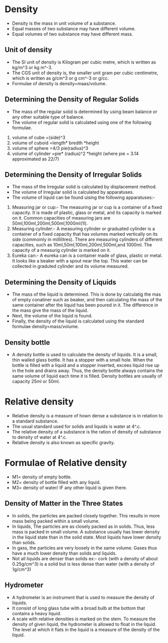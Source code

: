 # Density 
- Density is the mass in unit volume of a substance.
- Equal masses of two substance may have different volume.
- Equal volumes of two substance may have different mass.
## Unit of density 
- The SI unit of density is Kilogram per cubic metre, which is written  as kg/m^3 or kg m^-3.
- The CGS unit of density is, the smaller unit gram per cubic centimetre, which is written as g/cm^3 or g cm^-3 or g/cc.
- Formulae of density is density=maas/volume.
## Determining the Density of Regular Solids 
- The mass of the regular solid is determined by using beam balance or any other suitable type of balance.
- The volume of regular solid is calculated using one of the following formulae.
1. volume of cube =(side)^3
2. volume of cuboid =length* bredth *height 
3. volume of sphere =4/3 pie(radius)^3
4. volume of cylinder =pie* (radius)^2 *height (where pie = 3.14 approximated as 22/7)
## Determining the Density of Irregular Solids
- The mass of the Irregular solid is calculated by displacement method.
- The volume of Irregular solid is calculated by apparatuses.
- The volume of liquid can be found uising the following apparatuses:- 
1. Measuring jar or cup:- The measuring jar or cup is a container of a fixed capacity. It is made of plastic, glass or metal, and its capacity is marked on it. Common capacities of measuring jars are 50ml,100ml,200ml,500ml,1000ml(1l).
2. Measuring cylinder:- A measuring cylinder or graduated cylinder is a container of a fixed capacity that has volumes marked vertically on its side (commoinly in millilitres). There are measuring cylinders of different capacities, such as 10ml,50ml,100ml,200ml,500ml,and 1000ml. The capacity of a measurig cylinder is marked on it.
3. Eureka can:- A eureka can is a container made of glass, plastic or metal. It looks like a beaker with a spout near the top. This water can be collected in graduted cylinder and its volume measured. 
## Determining the Density of Liquids 
- The mass of the liquid is determined. This is done by calculatig the mas of empty conatiner such as beaker, and then calculating the mass of the same container after the liquid has been poured in it. The difference in the mass give the mass of the liquid.
- Next, the volume of the liquid is found.
- Finally, the density of the liquid is calculated using the standard formulae density=mass/volume.
## Density bottle
- A density bottle is used to calculate the density of liquids. It is a small, thin walled glass bottle. It has a stopper with a small hole. When the bottle is filled with a liquid and a stopper inserted, excees liquid rise up in the hole and drains away. Thus, the density bottle always contains the same volume of liquid each time it is filled. Density bottles are usually of capacity 25ml or 50ml.
# Relative density 
- Relative density is a measure of hown dense a substance is in relation to a standard substance.
- The usual standard used for solids and liquids is water at 4^.c.
- The relative density of a substance is the ration of density of substance to density of water at 4^.c.
- Relative density is also known as specific gravity. 
# Formulae of Relative density 
- M1= density of empty bottle.
- M2= density of bottle filled with any liquid.
- M3= density of water/ IF any other liquid is given there. 
## Density of Matter in the Three States
- In solids, the particles are packed closely together. This results in more mass being packed within a small volume. 
- In liquids, The particles are as closely packed as in solids. Thus, less mass is packed in small volume. A substance usually has lower density in the liquid state than in the solid state. Most liquids have lower density than solids.
- In gass, the particles are very loosely in the same volume. Gases thus have a much lower density than solids and liquids.
- Not all liquids are denser than solids ex:- cork (with a density of about 0.25g/cm^3) is a solid but is less dense than water (with a density of 1g/cm^3)
## Hydrometer 
- A hydrometer is an instrument that is used to measure the density of liquids. 
- It consist of long glass tube with a broad bulb at the bottom that contains a heavy liquid. 
- A scale with relative densities is marked on the stem. To measure the density of given liquid, the hydrometer is allowed to float in the liquid. The level at which it flats in the liquid is a measure of the density of the liquid. 
